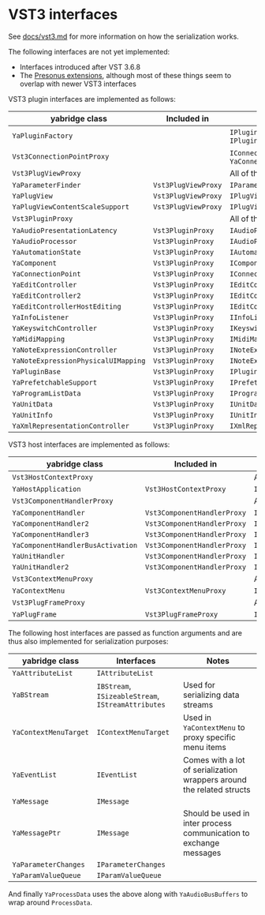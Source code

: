 # VST3 interfaces

See
[docs/vst3.md](https://github.com/robbert-vdh/yabridge/blob/master/docs/vst3.md)
for more information on how the serialization works.

The following interfaces are not yet implemented:

- Interfaces introduced after VST 3.6.8
- The [Presonus extensions](https://presonussoftware.com/en_US/developer),
  although most of these things seem to overlap with newer VST3 interfaces

VST3 plugin interfaces are implemented as follows:

| yabridge class                      | Included in         | Interfaces                                             |
| ----------------------------------- | ------------------- | ------------------------------------------------------ |
| `YaPluginFactory`                   |                     | `IPluginFactory`, `IPluginFactory2`, `IPluginFactory3` |
| `Vst3ConnectionPointProxy`          |                     | `IConnectionPoint` through `YaConnectionPoint`         |
| `Vst3PlugViewProxy`                 |                     | All of the below:                                      |
| `YaParameterFinder`                 | `Vst3PlugViewProxy` | `IParameterFinder`                                     |
| `YaPlugView`                        | `Vst3PlugViewProxy` | `IPlugView`                                            |
| `YaPlugViewContentScaleSupport`     | `Vst3PlugViewProxy` | `IPlugViewContentScaleSupport`                         |
| `Vst3PluginProxy`                   |                     | All of the below:                                      |
| `YaAudioPresentationLatency`        | `Vst3PluginProxy`   | `IAudioPresentationLatency`                            |
| `YaAudioProcessor`                  | `Vst3PluginProxy`   | `IAudioProcessor`                                      |
| `YaAutomationState`                 | `Vst3PluginProxy`   | `IAutomationState`                                     |
| `YaComponent`                       | `Vst3PluginProxy`   | `IComponent`                                           |
| `YaConnectionPoint`                 | `Vst3PluginProxy`   | `IConnectionPoint`                                     |
| `YaEditController`                  | `Vst3PluginProxy`   | `IEditController`                                      |
| `YaEditController2`                 | `Vst3PluginProxy`   | `IEditController2`                                     |
| `YaEditControllerHostEditing`       | `Vst3PluginProxy`   | `IEditControllerHostEditing`                           |
| `YaInfoListener`                    | `Vst3PluginProxy`   | `IInfoListener`                                        |
| `YaKeyswitchController`             | `Vst3PluginProxy`   | `IKeyswitchController`                                 |
| `YaMidiMapping`                     | `Vst3PluginProxy`   | `IMidiMapping`                                         |
| `YaNoteExpressionController`        | `Vst3PluginProxy`   | `INoteExpressionController`                            |
| `YaNoteExpressionPhysicalUIMapping` | `Vst3PluginProxy`   | `INoteExpressionPhysicalUIMapping`                     |
| `YaPluginBase`                      | `Vst3PluginProxy`   | `IPluginBase`                                          |
| `YaPrefetchableSupport`             | `Vst3PluginProxy`   | `IPrefetchableSupport`                                 |
| `YaProgramListData`                 | `Vst3PluginProxy`   | `IProgramListData`                                     |
| `YaUnitData`                        | `Vst3PluginProxy`   | `IUnitData`                                            |
| `YaUnitInfo`                        | `Vst3PluginProxy`   | `IUnitInfo`                                            |
| `YaXmlRepresentationController`     | `Vst3PluginProxy`   | `IXmlRepresentationController`                         |

VST3 host interfaces are implemented as follows:

| yabridge class                    | Included in                 | Interfaces                       |
| --------------------------------- | --------------------------- | -------------------------------- |
| `Vst3HostContextProxy`            |                             | All of the below:                |
| `YaHostApplication`               | `Vst3HostContextProxy`      | `IHostApplication`               |
| `Vst3ComponentHandlerProxy`       |                             | All of the below:                |
| `YaComponentHandler`              | `Vst3ComponentHandlerProxy` | `IComponentHandler`              |
| `YaComponentHandler2`             | `Vst3ComponentHandlerProxy` | `IComponentHandler2`             |
| `YaComponentHandler3`             | `Vst3ComponentHandlerProxy` | `IComponentHandler3`             |
| `YaComponentHandlerBusActivation` | `Vst3ComponentHandlerProxy` | `IComponentHandlerBusActivation` |
| `YaUnitHandler`                   | `Vst3ComponentHandlerProxy` | `IUnitHandler`                   |
| `YaUnitHandler2`                  | `Vst3ComponentHandlerProxy` | `IUnitHandler2`                  |
| `Vst3ContextMenuProxy`            |                             | All of the below:                |
| `YaContextMenu`                   | `Vst3ContextMenuProxy`      | `IContextMenu`                   |
| `Vst3PlugFrameProxy`              |                             | All of the below:                |
| `YaPlugFrame`                     | `Vst3PlugFrameProxy`        | `IPlugFrame`                     |

The following host interfaces are passed as function arguments and are thus also
implemented for serialization purposes:

| yabridge class        | Interfaces                                         | Notes                                                                 |
| --------------------- | -------------------------------------------------- | --------------------------------------------------------------------- |
| `YaAttributeList`     | `IAttributeList`                                   |                                                                       |
| `YaBStream`           | `IBStream`, `ISizeableStream`, `IStreamAttributes` | Used for serializing data streams                                     |
| `YaContextMenuTarget` | `IContextMenuTarget`                               | Used in `YaContextMenu` to proxy specific menu items                  |
| `YaEventList`         | `IEventList`                                       | Comes with a lot of serialization wrappers around the related structs |
| `YaMessage`           | `IMessage`                                         |                                                                       |
| `YaMessagePtr`        | `IMessage`                                         | Should be used in inter process communication to exchange messages    |
| `YaParameterChanges`  | `IParameterChanges`                                |                                                                       |
| `YaParamValueQueue`   | `IParamValueQueue`                                 |                                                                       |

And finally `YaProcessData` uses the above along with `YaAudioBusBuffers` to
wrap around `ProcessData`.
